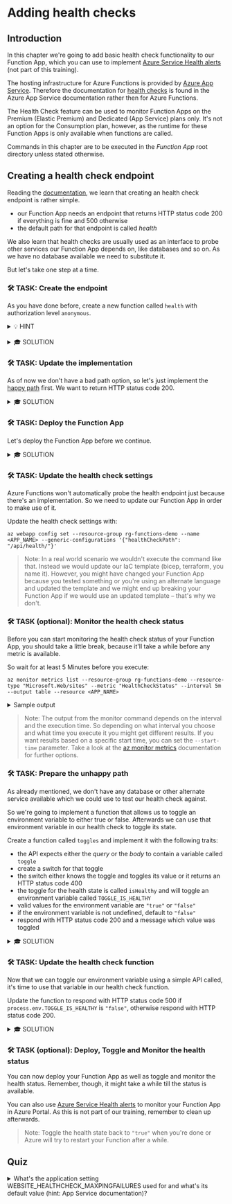 # Adding health checks

## Introduction

In this chapter we're going to add basic health check functionality to our Function App, which you can use to implement [Azure Service Health alerts](https://learn.microsoft.com/en-us/azure/service-health/resource-health-overview) (not part of this training).

The hosting infrastructure for Azure Functions is provided by [Azure App Service](https://learn.microsoft.com/en-us/azure/app-service/overview).
Therefore the documentation for [health checks](https://learn.microsoft.com/en-us/azure/app-service/monitor-instances-health-check) is found in the Azure App Service documentation rather then for Azure Functions.

The Health Check feature can be used to monitor Function Apps on the Premium (Elastic Premium) and Dedicated (App Service) plans only.
It's not an option for the Consumption plan, however, as the runtime for these Function Apps is only available when functions are called.

Commands in this chapter are to be executed in the _Function App_ root directory unless stated otherwise.

## Creating a health check endpoint

Reading the [documentation](https://learn.microsoft.com/en-us/azure/app-service/monitor-instances-health-check#what-app-service-does-with-health-checks), we learn that creating an health check endpoint is rather simple.

- our Function App needs an endpoint that returns HTTP status code 200 if everything is fine and 500 otherwise
- the default path for that endpoint is called _health_

We also learn that health checks are usually used as an interface to probe other services our Function App depends on, like databases and so on.
As we have no database available we need to substitute it.

But let's take one step at a time.

### <span class="task">🛠 TASK:</span> Create the endpoint

As you have done before, create a new function called `health` with authorization level `anonymous`.

<details>
  <summary>💡 HINT</summary>

We already create a function like that [before](./1-2-local-function.md#add-a-function-to-our-function-app).

</details>
<br/>
<details>
  <summary>🎓 SOLUTION</summary>

```shell
func new --name health --authlevel anonymous --template "HTTP Trigger"
```

</details>

### <span class="task">🛠 TASK:</span> Update the implementation

As of now we don't have a bad path option, so let's just implement the [happy path](https://en.wikipedia.org/wiki/Happy_path) first.
We want to return HTTP status code 200.

<details>
  <summary>🎓 SOLUTION</summary>

Update the code (snippet):

```typescript
const httpTrigger: AzureFunction = async function (
  context: Context,
  req: HttpRequest
): Promise<void> {
  context.res = {
    status: 200,
  };
};
```

</details>

### <span class="task">🛠 TASK:</span> Deploy the Function App

Let's deploy the Function App before we continue.

<details>
  <summary>🎓 SOLUTION</summary>

Look up the name:

```shell
az resource list --resource-group rg-functions-demo --query "[?kind=='functionapp,linux'].name"
```

Afterwards deploy your Function App with:

```shell
func azure functionapp publish <APP_NAME>
```

</details>

### <span class="task">🛠 TASK:</span> Update the health check settings

Azure Functions won't automatically probe the health endpoint just because there's an implementation.
So we need to update our Function App in order to make use of it.

Update the health check settings with:

```shell
az webapp config set --resource-group rg-functions-demo --name <APP_NAME> --generic-configurations '{"healthCheckPath": "/api/health/"}'
```

> Note: In a real world scenario we wouldn't execute the command like that.
> Instead we would update our IaC template (bicep, terraform, you name it).
> However, you might have changed your Function App because you tested something or you're using an alternate language and updated the template and we might end up breaking your Function App if we would use an updated template – that's why we don't.

### <span class="task">🛠 TASK (optional):</span> Monitor the health check status

Before you can start monitoring the health check status of your Function App, you should take a little break, because it'll take a while before any metric is available.

So wait for at least 5 Minutes before you execute:

```shell
az monitor metrics list --resource-group rg-functions-demo --resource-type "Microsoft.Web/sites" --metric "HealthCheckStatus" --interval 5m --output table --resource <APP_NAME>
```

<details>
  <summary>Sample output</summary>

The Average column might be empty if no metric was recorded before.

```text
Timestamp            Name                 Average
-------------------  -------------------  ---------
2023-01-31 11:17:00  Health check status
2023-01-31 11:22:00  Health check status
2023-01-31 11:27:00  Health check status
2023-01-31 11:32:00  Health check status
2023-01-31 11:37:00  Health check status
2023-01-31 11:42:00  Health check status
2023-01-31 11:47:00  Health check status
2023-01-31 11:52:00  Health check status
2023-01-31 11:57:00  Health check status
2023-01-31 12:02:00  Health check status  33.333333333333336
2023-01-31 12:07:00  Health check status  100.0
2023-01-31 12:12:00  Health check status  100.0
```

</details>

> Note: The output from the monitor command depends on the interval and the execution time.
> So depending on what interval you choose and what time you execute it you might get different results.
> If you want results based on a specific start time, you can set the `--start-time` parameter.
> Take a look at the [az monitor metrics](https://learn.microsoft.com/en-us/cli/azure/monitor/metrics?view=azure-cli-latest#az-monitor-metrics-list) documentation for further options.

### <span class="task">🛠 TASK:</span> Prepare the unhappy path

As already mentioned, we don't have any database or other alternate service available which we could use to test our health check against.

So we're going to implement a function that allows us to toggle an environment variable to either true or false.
Afterwards we can use that environment variable in our health check to toggle its state.

Create a function called `toggles` and implement it with the following traits:

- the API expects either the _query_ or the _body_ to contain a variable called `toggle`
- create a switch for that toggle
- the switch either knows the toggle and toggles its value or it returns an HTTP status code 400
- the toggle for the health state is called `isHealthy` and will toggle an environment variable called `TOGGLE_IS_HEALTHY`
- valid values for the environment variable are `"true"` or `"false"`
- if the environment variable is not undefined, default to `"false"`
- respond with HTTP status code 200 and a message which value was toggled

<details>
  <summary>🎓 SOLUTION</summary>

Create the function with:

```shell
func new --name toggles --authlevel anonymous --template "HTTP Trigger"
```

Update the code (snippet):

```typescript
const httpTrigger: AzureFunction = async function (
  context: Context,
  req: HttpRequest
): Promise<void> {
  const toggle = req.query.toggle || (req.body && req.body.toggle);
  var responseStatus = 200;
  var responseMessage = "";

  context.log(`Toggling: ${toggle}`);

  switch (toggle) {
    case "isHealthy":
      if (process.env.TOGGLE_IS_HEALTHY == "false") {
        process.env.TOGGLE_IS_HEALTHY = "true";
      } else {
        process.env.TOGGLE_IS_HEALTHY = "false";
      }
      responseMessage = `Toggled ${toggle} to ${process.env.TOGGLE_IS_HEALTHY}`;
      break;
    default:
      context.log.error(`Unknown toggle: ${toggle}`);
      responseStatus = 400;
      break;
  }

  context.res = {
    status: responseStatus,
    body: responseMessage,
  };
};
```

</details>

### <span class="task">🛠 TASK:</span> Update the health check function

Now that we can toggle our environment variable using a simple API called, it's time to use that variable in our health check function.

Update the function to respond with HTTP status code 500 if `process.env.TOGGLE_IS_HEALTHY` is `"false"`, otherwise respond with HTTP status code 200.

<details>
  <summary>🎓 SOLUTION</summary>

Update the code (snippet):

```typescript
const httpTrigger: AzureFunction = async function (
  context: Context,
  req: HttpRequest
): Promise<void> {
  const responseStatus = process.env.TOGGLE_IS_HEALTHY == "false" ? 500 : 200;
  context.res = {
    status: responseStatus,
  };
};
```

</details>

### <span class="task">🛠 TASK (optional):</span> Deploy, Toggle and Monitor the health status

You can now deploy your Function App as well as toggle and monitor the health status.
Remember, though, it might take a while till the status is available.

You can also use [Azure Service Health alerts](https://learn.microsoft.com/en-us/azure/service-health/resource-health-overview) to monitor your Function App in Azure Portal.
As this is not part of our training, remember to clean up afterwards.

> Note: Toggle the health state back to `"true"` when you're done or Azure will try to restart your Function after a while.

## <span class="quiz">Quiz</span>

<details>
  <summary>What's the application setting <span class="italic">WEBSITE_HEALTHCHECK_MAXPINGFAILURES</span> used for and what's its default value (hint: App Service documentation)?</summary>

The default value is **10** and it's used to determine how many failed requests to the health check endpoint are valid, before the service is deemed unhealthy.

</details>
